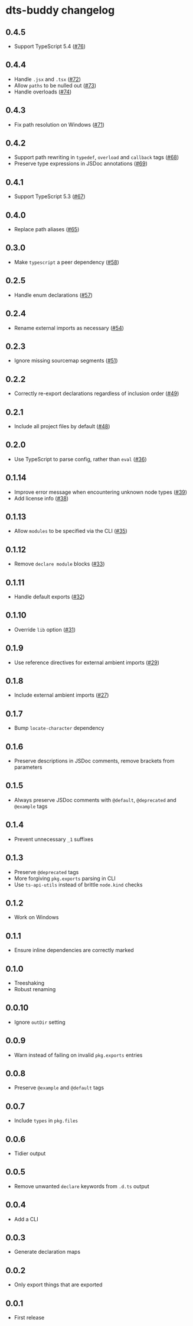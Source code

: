 # dts-buddy changelog

## 0.4.5

- Support TypeScript 5.4 ([#76](https://github.com/Rich-Harris/dts-buddy/pull/76))

## 0.4.4

- Handle `.jsx` and `.tsx` ([#72](https://github.com/Rich-Harris/dts-buddy/pull/72))
- Allow `paths` to be nulled out ([#73](https://github.com/Rich-Harris/dts-buddy/pull/73))
- Handle overloads ([#74](https://github.com/Rich-Harris/dts-buddy/pull/74))

## 0.4.3

- Fix path resolution on Windows ([#71](https://github.com/Rich-Harris/dts-buddy/pull/71))

## 0.4.2

- Support path rewriting in `typedef`, `overload` and `callback` tags ([#68](https://github.com/Rich-Harris/dts-buddy/pull/68))
- Preserve type expressions in JSDoc annotations ([#69](https://github.com/Rich-Harris/dts-buddy/pull/69))

## 0.4.1

- Support TypeScript 5.3 ([#67](https://github.com/Rich-Harris/dts-buddy/pull/67))

## 0.4.0

- Replace path aliases ([#65](https://github.com/Rich-Harris/dts-buddy/pull/65))

## 0.3.0

- Make `typescript` a peer dependency ([#58](https://github.com/Rich-Harris/dts-buddy/pull/58))

## 0.2.5

- Handle enum declarations ([#57](https://github.com/Rich-Harris/dts-buddy/pull/57))

## 0.2.4

- Rename external imports as necessary ([#54](https://github.com/Rich-Harris/dts-buddy/pull/54))

## 0.2.3

- Ignore missing sourcemap segments ([#51](https://github.com/Rich-Harris/dts-buddy/pull/51))

## 0.2.2

- Correctly re-export declarations regardless of inclusion order ([#49](https://github.com/Rich-Harris/dts-buddy/pull/49))

## 0.2.1

- Include all project files by default ([#48](https://github.com/Rich-Harris/dts-buddy/pull/48))

## 0.2.0

- Use TypeScript to parse config, rather than `eval` ([#36](https://github.com/Rich-Harris/dts-buddy/pull/36))

## 0.1.14

- Improve error message when encountering unknown node types ([#39](https://github.com/Rich-Harris/dts-buddy/pull/39))
- Add license info ([#38](https://github.com/Rich-Harris/dts-buddy/pull/38))

## 0.1.13

- Allow `modules` to be specified via the CLI ([#35](https://github.com/Rich-Harris/dts-buddy/pull/35))

## 0.1.12

- Remove `declare module` blocks ([#33](https://github.com/Rich-Harris/dts-buddy/pull/33))

## 0.1.11

- Handle default exports ([#32](https://github.com/Rich-Harris/dts-buddy/pull/32))

## 0.1.10

- Override `lib` option ([#31](https://github.com/Rich-Harris/dts-buddy/pull/31))

## 0.1.9

- Use reference directives for external ambient imports ([#29](https://github.com/Rich-Harris/dts-buddy/pull/29))

## 0.1.8

- Include external ambient imports ([#27](https://github.com/Rich-Harris/dts-buddy/pull/27))

## 0.1.7

- Bump `locate-character` dependency

## 0.1.6

- Preserve descriptions in JSDoc comments, remove brackets from parameters

## 0.1.5

- Always preserve JSDoc comments with `@default`, `@deprecated` and `@example` tags

## 0.1.4

- Prevent unnecessary `_1` suffixes

## 0.1.3

- Preserve `@deprecated` tags
- More forgiving `pkg.exports` parsing in CLI
- Use `ts-api-utils` instead of brittle `node.kind` checks

## 0.1.2

- Work on Windows

## 0.1.1

- Ensure inline dependencies are correctly marked

## 0.1.0

- Treeshaking
- Robust renaming

## 0.0.10

- Ignore `outDir` setting

## 0.0.9

- Warn instead of failing on invalid `pkg.exports` entries

## 0.0.8

- Preserve `@example` and `@default` tags

## 0.0.7

- Include `types` in `pkg.files`

## 0.0.6

- Tidier output

## 0.0.5

- Remove unwanted `declare` keywords from `.d.ts` output

## 0.0.4

- Add a CLI

## 0.0.3

- Generate declaration maps

## 0.0.2

- Only export things that are exported

## 0.0.1

- First release
